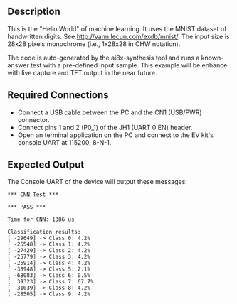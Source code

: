 ## Description

This is the "Hello World" of machine learning. It uses the MNIST dataset of handwritten digits. See http://yann.lecun.com/exdb/mnist/. The input size is 28x28 pixels monochrome (i.e., 1x28x28 in CHW notation).

The code is auto-generated by the ai8x-synthesis tool and runs a known-answer
test with a pre-defined input sample. This example will be enhance with live capture and TFT
output in the near future.

## Required Connections

-   Connect a USB cable between the PC and the CN1 (USB/PWR) connector.
-   Connect pins 1 and 2 (P0_1) of the JH1 (UART 0 EN) header.
-   Open an terminal application on the PC and connect to the EV kit's console UART at 115200, 8-N-1.

## Expected Output

The Console UART of the device will output these messages:

```
*** CNN Test ***

*** PASS ***

Time for CNN: 1386 us

Classification results:
[ -29649] -> Class 0: 4.2%
[ -25548] -> Class 1: 4.2%
[ -27429] -> Class 2: 4.2%
[ -25779] -> Class 3: 4.2%
[ -25914] -> Class 4: 4.2%
[ -38948] -> Class 5: 2.1%
[ -68083] -> Class 6: 0.5%
[  39323] -> Class 7: 67.7%
[ -31039] -> Class 8: 4.2%
[ -28505] -> Class 9: 4.2%
```

